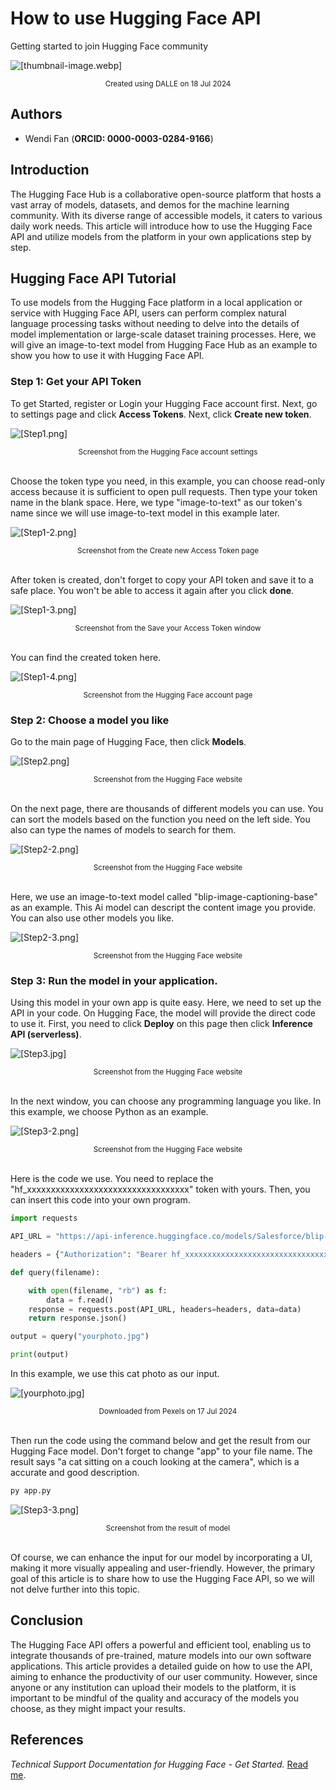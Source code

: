 # How to use Hugging Face API

Getting started to join Hugging Face community

![[thumbnail-image.webp]](../img/images-wendi/thumbnail-image.webp)
<div align="center"><small>Created using DALLE on 18 Jul 2024</small></div>

## Authors

- Wendi Fan (**ORCID: 0000-0003-0284-9166**)

## Introduction

The Hugging Face Hub is a collaborative open-source platform that hosts a vast array of models, datasets, and demos for the machine learning community. With its diverse range of accessible models, it caters to various daily work needs. This article will introduce how to use the Hugging Face API and utilize models from the platform in your own applications step by step.

## Hugging Face API Tutorial

To use models from the Hugging Face platform in a local application or service with Hugging Face API, users can perform complex natural language processing tasks without needing to delve into the details of model implementation or large-scale dataset training processes. Here, we will give an image-to-text model from Hugging Face Hub as an example to show you how to use it with Hugging Face API.

### Step 1: Get your API Token

To get Started, register or Login your Hugging Face account first. Next, go to settings page and click **Access Tokens**. Next, click **Create new token**.

![[Step1.png]](../img/images-wendi/Step1.png)
<div align="center"><small>Screenshot from the Hugging Face account settings</small></div><br>

Choose the token type you need, in this example, you can choose read-only access because it is sufficient to open pull requests. Then type your token name in the blank space. Here, we type "image-to-text" as our token's name since we will use image-to-text model in this example later.

![[Step1-2.png]](../img/images-wendi/Step1-2.png)
<div align="center"><small>Screenshot from the Create new Access Token page</small></div><br>

After token is created, don't forget to copy your API token and save it to a safe place. You won't be able to access it again after you click **done**.<br>

![[Step1-3.png]](../img/images-wendi/Step1-3.png)
<div align="center"><small>Screenshot from the Save your Access Token window</small></div><br>

You can find the created token here.

![[Step1-4.png]](../img/images-wendi/Step1-4.png)
<div align="center"><small>Screenshot from the Hugging Face account page</small></div>

### Step 2: Choose a model you like

Go to the main page of Hugging Face, then click **Models**.

![[Step2.png]](../img/images-wendi/Step2.png)
<div align="center"><small>Screenshot from the Hugging Face website</small></div><br>

On the next page, there are thousands of different models you can use. You can sort the models based on the function you need on the left side. You also can type the names of models to search for them.<br>

![[Step2-2.png]](../img/images-wendi/Step2-2.png)
<div align="center"><small>Screenshot from the Hugging Face website</small></div><br>

Here, we use an image-to-text model called "blip-image-captioning-base" as an example. This Ai model can descript the content image you provide. You can also use other models you like.<br>

![[Step2-3.png]](../img/images-wendi/Step2-3.png)
<div align="center"><small>Screenshot from the Hugging Face website</small></div>

### Step 3: Run the model in your application.

Using this model in your own app is quite easy. Here, we need to set up the API in your code. On Hugging Face, the model will provide the direct code to use it. First, you need to click **Deploy** on this page then click **Inference API (serverless)**.<br>

![[Step3.jpg]](../img/images-wendi/Step3.jpg)
<div align="center"><small>Screenshot from the Hugging Face website</small></div><br>

In the next window, you can choose any programming language you like. In this example, we choose Python as an example.<br>

![[Step3-2.png]](../img/images-wendi/Step3-2.png)
<div align="center"><small>Screenshot from the Hugging Face website</small></div><br>

Here is the code we use. You need to replace the "hf_xxxxxxxxxxxxxxxxxxxxxxxxxxxxxxxxxx" token with yours. Then, you can insert this code into your own program.

```python 
import requests

API_URL = "https://api-inference.huggingface.co/models/Salesforce/blip-image-captioning-base"

headers = {"Authorization": "Bearer hf_xxxxxxxxxxxxxxxxxxxxxxxxxxxxxxxxxx"}

def query(filename):

    with open(filename, "rb") as f:
        data = f.read()
    response = requests.post(API_URL, headers=headers, data=data)
    return response.json()

output = query("yourphoto.jpg")

print(output)
```

In this example, we use this cat photo as our input.

![[yourphoto.jpg]](../img/images-wendi/yourphoto.jpg)
<div align="center"><small>Downloaded from Pexels on 17 Jul 2024</small></div><br>

Then run the code using the command below and get the result from our Hugging Face model. Don't forget to change "app" to your file name. The result says "a cat sitting on a couch looking at the camera", which is a accurate and good description.

```python 
py app.py
```

![[Step3-3.png]](../img/images-wendi/Step3-3.png)
<div align="center"><small>Screenshot from the result of model</small></div><br>

Of course, we can enhance the input for our model by incorporating a UI, making it more visually appealing and user-friendly. However, the primary goal of this article is to share how to use the Hugging Face API, so we will not delve further into this topic.

## Conclusion

The Hugging Face API offers a powerful and efficient tool, enabling us to integrate thousands of pre-trained, mature models into our own software applications. This article provides a detailed guide on how to use the API, aiming to enhance the productivity of our user community. However, since anyone or any institution can upload their models to the platform, it is important to be mindful of the quality and accuracy of the models you choose, as they might impact your results.

## References

*Technical Support Documentation for Hugging Face - Get Started.* [Read me](https://huggingface.co/docs/api-inference/en/quicktour#overview).